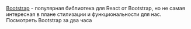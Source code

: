 [Bootstrap](https://react-bootstrap.github.io/) - популярная библиотека для React от Bootstrap, но не самая интересная в плане стилизации и функциональности для нас.
Посмотреть Bootstrap за два часа
